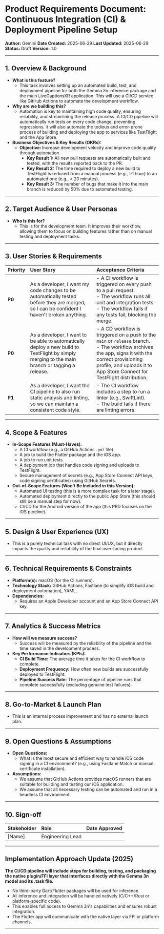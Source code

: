 # Product Requirements Document: Continuous Integration (CI) & Deployment Pipeline Setup

**Author:** Gemini
**Date Created:** 2025-06-29
**Last Updated:** 2025-06-29
**Status:** Draft
**Version:** 1.0

---

## 1. Overview & Background

*   **What is this feature?**
    *   This task involves setting up an automated build, test, and deployment pipeline for both the Gemma 3n inference package and the main LiveCaptionsXR application. This will use a CI/CD service like GitHub Actions to automate the development workflow.
*   **Why are we building this?**
    *   Automation is key to maintaining high code quality, ensuring reliability, and streamlining the release process. A CI/CD pipeline will automatically run tests on every code change, preventing regressions. It will also automate the tedious and error-prone process of building and deploying the app to services like TestFlight and the App Store.
*   **Business Objectives & Key Results (OKRs):**
    *   **Objective:** Increase development velocity and improve code quality through automation.
        *   **Key Result 1:** All new pull requests are automatically built and tested, with the results reported back to the PR.
        *   **Key Result 2:** The time required to deploy a new build to TestFlight is reduced from a manual process (e.g., >1 hour) to an automated one (e.g., < 20 minutes).
        *   **Key Result 3:** The number of bugs that make it into the main branch is reduced by 50% due to automated testing.

---

## 2. Target Audience & User Personas

*   **Who is this for?**
    *   This is for the development team. It improves their workflow, allowing them to focus on building features rather than on manual testing and deployment tasks.

---

## 3. User Stories & Requirements

| Priority | User Story                                                                                             | Acceptance Criteria                                                                                                                                                              |
| :------- | :----------------------------------------------------------------------------------------------------- | :------------------------------------------------------------------------------------------------------------------------------------------------------------------------------- |
| **P0**   | As a developer, I want my code changes to be automatically tested before they are merged, so I can be confident I haven't broken anything. | - A CI workflow is triggered on every push to a pull request. <br> - The workflow runs all unit and integration tests. <br> - The workflow fails if any tests fail, blocking the merge. |
| **P0**   | As a developer, I want to be able to automatically deploy a new build to TestFlight by simply merging to the main branch or tagging a release. | - A CD workflow is triggered on a push to the `main` or `release` branch. <br> - The workflow archives the app, signs it with the correct provisioning profile, and uploads it to App Store Connect for TestFlight distribution. |
| **P1**   | As a developer, I want the CI pipeline to also run static analysis and linting, so we can maintain a consistent code style. | - The CI workflow includes a step to run a linter (e.g., SwiftLint). <br> - The build fails if there are linting errors. |

---

## 4. Scope & Features

*   **In-Scope Features (Must-Haves):**
    *   A CI workflow (e.g., a GitHub Actions `.yml` file).
    *   A job to build the Flutter package and the iOS app.
    *   A job to run unit tests.
    *   A deployment job that handles code signing and uploads to TestFlight.
    *   Secure management of secrets (e.g., App Store Connect API keys, code signing certificates) using GitHub Secrets.
*   **Out-of-Scope Features (Won't Be Included in this Version):**
    *   Automated UI testing (this is a more complex task for a later stage).
    *   Automated deployment directly to the public App Store (this should still be a manual step for now).
    *   CI/CD for the Android version of the app (this PRD focuses on the iOS pipeline).

---

## 5. Design & User Experience (UX)

*   This is a purely technical task with no direct UI/UX, but it directly impacts the quality and reliability of the final user-facing product.

---

## 6. Technical Requirements & Constraints

*   **Platform(s):** macOS (for the CI runners).
*   **Technology Stack:** GitHub Actions, Fastlane (to simplify iOS build and deployment automation), YAML.
*   **Dependencies:**
    *   Requires an Apple Developer account and an App Store Connect API key.

---

## 7. Analytics & Success Metrics

*   **How will we measure success?**
    *   Success will be measured by the reliability of the pipeline and the time saved in the development process.
*   **Key Performance Indicators (KPIs):**
    *   **CI Build Time:** The average time it takes for the CI workflow to complete.
    *   **Deployment Frequency:** How often new builds are successfully deployed to TestFlight.
    *   **Pipeline Success Rate:** The percentage of pipeline runs that complete successfully (excluding genuine test failures).

---

## 8. Go-to-Market & Launch Plan

*   This is an internal process improvement and has no external launch plan.

---

## 9. Open Questions & Assumptions

*   **Open Questions:**
    *   What is the most secure and efficient way to handle iOS code signing in a CI environment? (e.g., using Fastlane Match or manual certificate installation).
*   **Assumptions:**
    *   We assume that GitHub Actions provides macOS runners that are suitable for building and testing our iOS application.
    *   We assume that all necessary testing can be automated and run in a headless CI environment.

---

## 10. Sign-off

| Stakeholder       | Role                | Date Approved |
| :---------------- | :------------------ | :------------ |
| [Name]            | Engineering Lead    |               |

---

## Implementation Approach Update (2025)

**The CI/CD pipeline will include steps for building, testing, and packaging the native plugin/FFI layer that interfaces directly with the Gemma 3n model and its .task file.**
- No third-party Dart/Flutter packages will be used for inference.
- All inference and integration will be handled natively (C/C++/Rust or platform-specific code).
- This enables full access to Gemma 3n's capabilities and ensures robust integration.
- The Flutter app will communicate with the native layer via FFI or platform channels.

---
